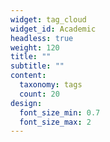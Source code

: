```yaml
---
widget: tag_cloud
widget_id: Academic
headless: true
weight: 120
title: ""
subtitle: ""
content:
  taxonomy: tags
  count: 20
design:
  font_size_min: 0.7
  font_size_max: 2
---
```

